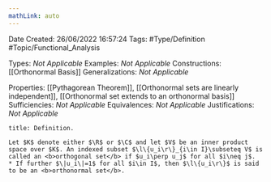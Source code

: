 ```yaml
---
mathLink: auto
---
```


<div class="topSpace"></div>

Date Created: 26/06/2022 16:57:24
Tags: #Type/Definition #Topic/Functional_Analysis

Types: <i>Not Applicable</i>
Examples: <i>Not Applicable</i>
Constructions: [[Orthonormal Basis]]
Generalizations: <i>Not Applicable</i>

Properties: [[Pythagorean Theorem]], [[Orthonormal sets are linearly independent]], [[Orthonormal set extends to an orthonormal basis]]
Sufficiencies: <i>Not Applicable</i>
Equivalences: <i>Not Applicable</i>
Justifications: <i>Not Applicable</i>

``` ad-Definition
title: Definition.

Let $K$ denote either $\R$ or $\C$ and let $V$ be an inner product space over $K$. An indexed subset $\l\{u_i\r\}_{i\in I}\subseteq V$ is called an <b>orthogonal set</b> if $u_i\perp u_j$ for all $i\neq j$.
* If further $\|u_i\|=1$ for all $i\in I$, then $\l\{u_i\r\}$ is said to be an <b>orthonormal set</b>.

```
